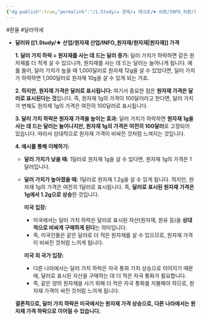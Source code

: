 ```yaml
---
{"dg-publish":true,"permalink":"/1.Study/★ 경제/★ 매크로/♠ 외환/INFO_외환/달러 약세/","created":"2024-08-21T11:42:29.532+09:00","updated":"2025-06-03T20:07:19.852+09:00"}
---
```


#환율 #달러약세


- **달러와 [[1.Study/★ 산업/원자재 산업/INFO_원자재/원자재\|원자재]] 가격**
	
	**1. 달러 가치 하락 = 원자재를 사는 데 드는 달러 증가:** 달러 가치가 하락하면 같은 원자재를 더 적게 살 수 있으니까, 원자재를 사는 데 드는 달러는 늘어나게 됩니다. 예를 들어, 달러 가치가 높을 때 1,000달러로 원자재 12g을 살 수 있었다면, 달러 가치가 하락하면 1,000달러로 원자재 10g을 살 수 있게 되는 거죠.
	
	**2. 하지만, 원자재 가격은 달러로 표시됩니다:** 여기서 중요한 점은 **원자재 가격은 달러로 표시된다는 것**입니다. 즉, 원자재 1g의 가격이 100달러라고 한다면, 달러 가치가 변해도 원자재 1g의 가격은 여전히 100달러로 표시됩니다.
	
	**3. 달러 가치 하락은 원자재 가격을 높이는 효과:** 달러 가치가 하락하면 **원자재 1g을 사는 데 드는 달러는 늘어나지만, 원자재 1g의 가격은 여전히 100달러**로 고정되어 있습니다. 따라서 상대적으로 원자재 가격이 비싸진 것처럼 느껴지는 것입니다.
	
	**4. 예시를 통해 이해하기:**
	
	- **달러 가치가 낮을 때:** 1달러로 원자재 1g을 살 수 있다면, 원자재 1g의 가격은 1달러입니다.
	- **달러 가치가 높아졌을 때:** 1달러로 원자재 1.2g을 살 수 있게 됩니다. 하지만, 원자재 1g의 가격은 여전히 1달러로 표시됩니다. 즉, **달러로 표시된 원자재 가격은 1g에서 1.2g으로 상승**한 것입니다.
	
		**미국 입장:**
		- 미국에서는 달러 가치 하락은 달러로 표시된 자산(원자재, 원유 등)을 **상대적으로 비싸게 구매하게 된다**는 의미입니다.
		- 즉, 미국인들은 같은 달러로 더 적은 원자재를 살 수 있으므로, 원자재 가격이 비싸진 것처럼 느끼게 됩니다.
		
		**미국 외 국가 입장:**
		- 다른 나라에서는 달러 가치 하락은 자국 통화 가치 상승으로 이어지기 때문에, 달러로 표시된 자산을 구매하는 데 더 적은 자국 통화가 필요합니다.
		- 즉, 같은 양의 원자재을 사기 위해 더 적은 자국 통화를 지불해야 하므로, 원자재 가격이 싸진 것처럼 느끼게 됩니다.
	
	**결론적으로, 달러 가치 하락은 미국에서는 원자재 가격 상승으로, 다른 나라에서는 원자재 가격 하락으로 이어질 수 있습니다.** 